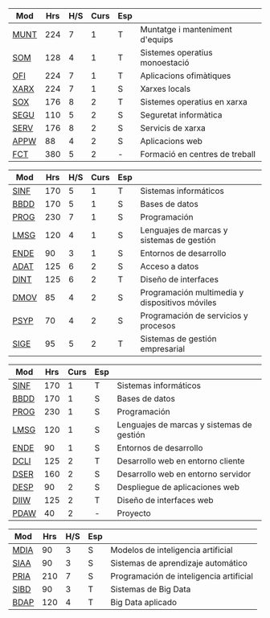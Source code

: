 |Mod|Hrs|H/S|Curs|Esp||
|-|-|-|-|-|-|
| [MUNT](#munt) | 224 | 7 | 1 | T |Muntatge i manteniment d'equips|
| [SOM](#som) | 128 | 4 | 1 | T |Sistemes operatius monoestació|
| [OFI](#ofi) | 224 | 7 | 1 | T |Aplicacions ofimàtiques|
| [XARX](#xarx) | 224 | 7 | 1 | S |Xarxes locals|
| [SOX](#sox) | 176 | 8 | 2 | T |Sistemes operatius en xarxa|
| [SEGU](#segu) | 110 | 5 | 2 | S |Seguretat informàtica|
| [SERV](#serv) | 176 | 8 | 2 | S |Servicis de xarxa|
| [APPW](#appw) | 88 | 4 | 2 | S |Aplicacions web|
| [FCT](#fct) | 380 | 5 | 2 | - |Formació en centres de treball|

|Mod|Hrs|H/S|Curs|Esp||
|-|-|-|-|-|-|
| [SINF](#sinf) | 170 | 5 | 1 | T |Sistemas informáticos|
| [BBDD](#bbdd) | 170 | 5 | 1 | S |Bases de datos|
| [PROG](#prog) | 230 | 7 | 1 | S |Programación|
| [LMSG](#lmsg) | 120 | 4 | 1 | S |Lenguajes de marcas y sistemas de gestión|
| [ENDE](#ende) | 90 | 3 | 1 | S |Entornos de desarrollo|
| [ADAT](#adat) | 125 | 6 | 2 | S |Acceso a datos|
| [DINT](#dint) | 125 | 6 | 2 | T |Diseño de interfaces|
| [DMOV](#dmov) | 85 | 4 | 2 | S |Programación multimedia y dispositivos móviles|
| [PSYP](#psyp) | 70 | 4 | 2 | S |Programación de servicios y procesos|
| [SIGE](#sige) | 95 | 5 | 2 | T |Sistemas de gestión empresarial|

|Mod|Hrs|Curs|Esp||
|-|-|-|-|-|
| [SINF](#sinf) | 170 | 1 | T |Sistemas informáticos|
| [BBDD](#bbdd) | 170 | 1 | S |Bases de datos|
| [PROG](#prog) | 230 | 1 | S |Programación|
| [LMSG](#lmsg) | 120 | 1 | S |Lenguajes de marcas y sistemas de gestión|
| [ENDE](#ende) | 90 | 1 | S |Entornos de desarrollo|
| [DCLI](#dcli) | 125 | 2 | T |Desarrollo web en entorno cliente|
| [DSER](#dser) | 160 | 2 | S |Desarrollo web en entorno servidor|
| [DESP](#desp) | 90 | 2 | S |Despliegue de aplicaciones web|
| [DIIW](#diiw) | 125 | 2 | T |Diseño de interfaces web|
| [PDAW](#pdaw) | 40 | 2 | - |Proyecto|

|Mod|Hrs|H/S|Esp||
|-|-|-|-|-|
| [MDIA](#mdia) | 90 | 3 | S |Modelos de inteligencia artificial|
| [SIAA](#siaa) | 90 | 3 | S |Sistemas de aprendizaje automático|
| [PRIA](#pria) | 210 | 7 | S |Programación de inteligencia artificial|
| [SIBD](#sibd) | 90 | 3 | T |Sistemas de Big Data|
| [BDAP](#bdap) | 120 | 4 | T |Big Data aplicado|

